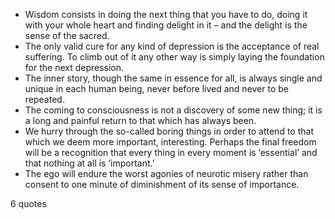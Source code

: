  - Wisdom consists in doing the next thing that you have to do, doing it with your whole heart and finding delight in it – and the delight is the sense of the sacred.
 - The only valid cure for any kind of depression is the acceptance of real suffering. To climb out of it any other way is simply laying the foundation for the next depression.
 - The inner story, though the same in essence for all, is always single and unique in each human being, never before lived and never to be repeated.
 - The coming to consciousness is not a discovery of some new thing; it is a long and painful return to that which has always been.
 - We hurry through the so-called boring things in order to attend to that which we deem more important, interesting. Perhaps the final freedom will be a recognition that every thing in every moment is ‘essential’ and that nothing at all is ‘important.’
 - The ego will endure the worst agonies of neurotic misery rather than consent to one minute of diminishment of its sense of importance.

6 quotes